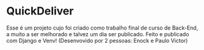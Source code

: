 # QuickDeliver
Esse é um projeto cujo foi criado como trabalho final de curso de Back-End, a muito a ser melhorado e talvez um dia ser publicado.
Feito e publicado com Django e Venv!
(Desenvovido por 2 pessoas: Enock e Paulo Victor)
